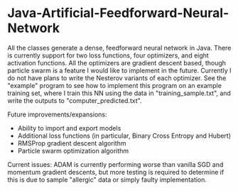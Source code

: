 # Java-Artificial-Feedforward-Neural-Network
All the classes generate a dense, feedforward neural network in Java. There is currently support for two loss functions, four optimizers,
and eight activation functions. All the optimizers are gradient descent based, though particle swarm is a feature I would like to implement in the future. 
Currently I do not have plans to write the Nesterov variants of each optimizer. See the "example" program to see how to implement this program on an example 
training set, where I train this NN using the data in "training_sample.txt", and write the outputs to "computer_predicted.txt". 

Future improvements/expansions:
- Ability to import and export models
- Additional loss functions (in particular, Binary Cross Entropy and Hubert)
- RMSProp gradient descent algorithm
- Particle swarm optimization algorithm

Current issues: ADAM is currently performing worse than vanilla SGD and momentum gradient descents, but more testing is required to determine if this is due to sample "allergic" data or simply faulty implementation. 
